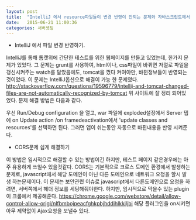 ```yaml
---
layout: post
title:  "IntelliJ 에서 resource파일들이 변경 반영이 안되는 문제와 자바스크립트에서 CORS문제 쉽게 해결하기."
date:   2015-06-21 11:00:36
categories: 서버셋팅 
--- 
```

- IntelliJ 에서 파일 변경 반영하기.

IntelliJ를 통해 톰캣위에 간단한 테스트를 위한 웹페이지를 만들고 있었는데, 한가지 문제가 있었다.
그 문제는 grunt를 사용하여, html이나, css파일이 바뀌면 저절로 파일을 갱신시켜주는 watch를 달았음에도,
tomcat을 껐다 켜여야만, 바뀐정보들이 반영되는 것이었다.
이 문제는 IntelliJ옵션으로 해결이 가능 한 문제였다.
http://stackoverflow.com/questions/19596779/intellij-and-tomcat-changed-files-are-not-automatically-recognized-by-tomcat
위 사이트에 잘 정리 되어있었다.
문제 해결 방법은 다음과 같다.

우선 Run/Debug configuration 을 열고,
war 파일에 exploded설정에서 Server 탭에 on Update action /on framedeactivation에서
'update classes and resources'를 선택하면 된다.
그러면 앱이 쉬는동안 자동으로 바뀐내용을 반영 시켜준다.




- CORS문제 쉽게 해결하기

이 방법은 임시적으로 해결할 수 있는 방법이긴 하지만, 테스트 페이지 같은경우에는 아주 유용하게 쓰일수 있을것같다.
CORS는 기본적으로 크로스 도메인 환경에서 발생하는 문제로, javascript에서 해당 도메인이 아닌 다른 도메인으로 네트워크 요청을 할시 발생 하는문제이다.
이 문제는 보안관련 이슈로 javascript에서 다른도메인으로 요청을 하려면, 서버쪽에서 헤더 정보를 세팅해줘야한다.
하지만, 임시적으로 막을수 있는 plugin이 크롬에서 제공해준다.
https://chrome.google.com/webstore/detail/allow-control-allow-origi/nlfbmbojpeacfghkpbjhddihlkkiljbi
해당 플러그인을 on시키면 아무 제약없이 Ajax요청을 보낼수 있다.
